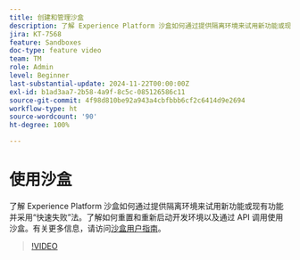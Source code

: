 ```yaml
---
title: 创建和管理沙盒
description: 了解 Experience Platform 沙盒如何通过提供隔离环境来试用新功能或现有功能并采用“快速失败”法。了解如何重置和重新启动开发环境以及通过 API 调用使用沙盒。
jira: KT-7568
feature: Sandboxes
doc-type: feature video
team: TM
role: Admin
level: Beginner
last-substantial-update: 2024-11-22T00:00:00Z
exl-id: b1ad3aa7-2b58-4a9f-8c5c-085126586c11
source-git-commit: 4f98d810be92a943a4cbfbbb6cf2c6414d9e2694
workflow-type: ht
source-wordcount: '90'
ht-degree: 100%

---
```


# 使用沙盒

了解 Experience Platform 沙盒如何通过提供隔离环境来试用新功能或现有功能并采用“快速失败”法。了解如何重置和重新启动开发环境以及通过 API 调用使用沙盒。有关更多信息，请访问[沙盒用户指南](https://experienceleague.adobe.com/docs/experience-platform/sandbox/home.html?lang=zh-Hans)。

>[!VIDEO](https://video.tv.adobe.com/v/3430297/?learn=on&captions=chi_hans)
